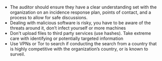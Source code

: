 
* The auditor should ensure they have a clear understanding set with the organization on an incidence response plan, points of contact, and a process to allow for safe discussions.
* Dealing with malicious software is risky, you have to be aware of the threats around it, don’t infect yourself or more machines
* Don't upload files to third party services (use hashes). Take extreme care with identifying or potentially targeted information
* Use VPNs or Tor to search if conducting the search from a country that is highly competitive with the organization’s country, or is known to surveil.
